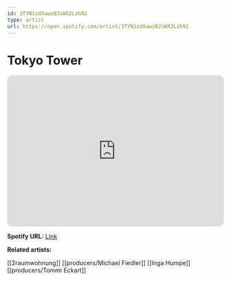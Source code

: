 ```yaml
---
id: 3TYN1zdXawzBJsWX2Lzh92
type: artist
url: https://open.spotify.com/artist/3TYN1zdXawzBJsWX2Lzh92
---
```

# Tokyo Tower

<iframe style="border-radius:12px" src="https://open.spotify.com/embed/artist/3TYN1zdXawzBJsWX2Lzh92" width="100%" height="352" frameBorder="0" allowfullscreen="" allow="autoplay; clipboard-write; encrypted-media; fullscreen; picture-in-picture" loading="lazy"></iframe>

**Spotify URL:** [Link](https://open.spotify.com/artist/3TYN1zdXawzBJsWX2Lzh92)

**Related artists:**

[[2raumwohnung]]
[[producers/Michael Fiedler]]
[[Inga Humpe]]
[[producers/Tommi Eckart]]
